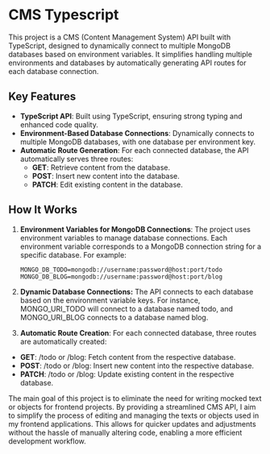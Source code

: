 # CMS Typescript

This project is a CMS (Content Management System) API built with TypeScript, designed to dynamically connect to multiple MongoDB databases based on environment variables. It simplifies handling multiple environments and databases by automatically generating API routes for each database connection.

## Key Features

- **TypeScript API**: Built using TypeScript, ensuring strong typing and enhanced code quality.
- **Environment-Based Database Connections**: Dynamically connects to multiple MongoDB databases, with one database per environment key.
- **Automatic Route Generation**: For each connected database, the API automatically serves three routes:
  - **GET**: Retrieve content from the database.
  - **POST**: Insert new content into the database.
  - **PATCH**: Edit existing content in the database.

## How It Works

1. **Environment Variables for MongoDB Connections**:
   The project uses environment variables to manage database connections. Each environment variable corresponds to a MongoDB connection string for a specific database. For example:
   ```env
   MONGO_DB_TODO=mongodb://username:password@host:port/todo
   MONGO_DB_BLOG=mongodb://username:password@host:port/blog

2. **Dynamic Database Connections:** The API connects to each database based on the environment variable keys. For instance, MONGO_URI_TODO will connect to a database named todo, and MONGO_URI_BLOG connects to a database named blog.

3. **Automatic Route Creation**: For each connected database, three routes are automatically created:
- **GET**: /todo or /blog: Fetch content from the respective database.
- **POST**: /todo or /blog: Insert new content into the respective database.
- **PATCH**: /todo or /blog: Update existing content in the respective database.

The main goal of this project is to eliminate the need for writing mocked text or objects for frontend projects. By providing a streamlined CMS API, I aim to simplify the process of editing and managing the texts or objects used in my frontend applications. This allows for quicker updates and adjustments without the hassle of manually altering code, enabling a more efficient development workflow.

